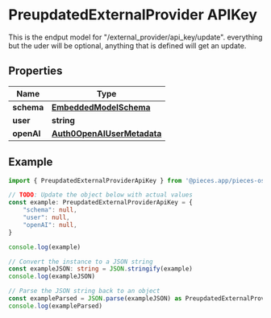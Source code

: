 
# PreupdatedExternalProvider APIKey

This is the endput model for \"/external_provider/api_key/update\". everything but the uder will be optional, anything that is defined will get an update.

## Properties

Name | Type
------------ | -------------
**schema** | [**EmbeddedModelSchema**](EmbeddedModelSchema)
**user** | **string**
**openAI** | [**Auth0OpenAIUserMetadata**](Auth0OpenAIUserMetadata)

## Example

```typescript
import { PreupdatedExternalProviderApiKey } from '@pieces.app/pieces-os-client'

// TODO: Update the object below with actual values
const example: PreupdatedExternalProviderApiKey = {
    "schema": null,
    "user": null,
    "openAI": null,
}

console.log(example)

// Convert the instance to a JSON string
const exampleJSON: string = JSON.stringify(example)
console.log(exampleJSON)

// Parse the JSON string back to an object
const exampleParsed = JSON.parse(exampleJSON) as PreupdatedExternalProviderApiKey
console.log(exampleParsed)
```


